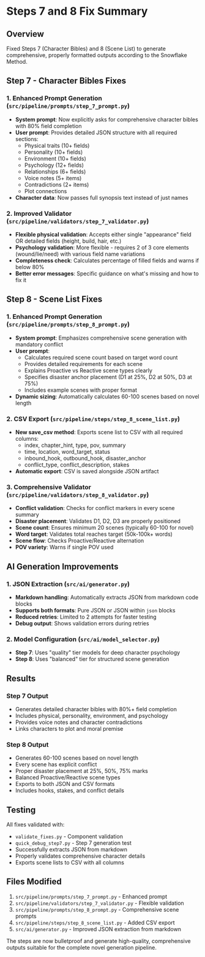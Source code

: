 # Steps 7 and 8 Fix Summary

## Overview
Fixed Steps 7 (Character Bibles) and 8 (Scene List) to generate comprehensive, properly formatted outputs according to the Snowflake Method.

## Step 7 - Character Bibles Fixes

### 1. Enhanced Prompt Generation (`src/pipeline/prompts/step_7_prompt.py`)
- **System prompt**: Now explicitly asks for comprehensive character bibles with 80% field completion
- **User prompt**: Provides detailed JSON structure with all required sections:
  - Physical traits (10+ fields)
  - Personality (10+ fields)
  - Environment (10+ fields)
  - Psychology (12+ fields)
  - Relationships (6+ fields)
  - Voice notes (5+ items)
  - Contradictions (2+ items)
  - Plot connections
- **Character data**: Now passes full synopsis text instead of just names

### 2. Improved Validator (`src/pipeline/validators/step_7_validator.py`)
- **Flexible physical validation**: Accepts either single "appearance" field OR detailed fields (height, build, hair, etc.)
- **Psychology validation**: More flexible - requires 2 of 3 core elements (wound/lie/need) with various field name variations
- **Completeness check**: Calculates percentage of filled fields and warns if below 80%
- **Better error messages**: Specific guidance on what's missing and how to fix it

## Step 8 - Scene List Fixes

### 1. Enhanced Prompt Generation (`src/pipeline/prompts/step_8_prompt.py`)
- **System prompt**: Emphasizes comprehensive scene generation with mandatory conflict
- **User prompt**: 
  - Calculates required scene count based on target word count
  - Provides detailed requirements for each scene
  - Explains Proactive vs Reactive scene types clearly
  - Specifies disaster anchor placement (D1 at 25%, D2 at 50%, D3 at 75%)
  - Includes example scenes with proper format
- **Dynamic sizing**: Automatically calculates 60-100 scenes based on novel length

### 2. CSV Export (`src/pipeline/steps/step_8_scene_list.py`)
- **New save_csv method**: Exports scene list to CSV with all required columns:
  - index, chapter_hint, type, pov, summary
  - time, location, word_target, status
  - inbound_hook, outbound_hook, disaster_anchor
  - conflict_type, conflict_description, stakes
- **Automatic export**: CSV is saved alongside JSON artifact

### 3. Comprehensive Validator (`src/pipeline/validators/step_8_validator.py`)
- **Conflict validation**: Checks for conflict markers in every scene summary
- **Disaster placement**: Validates D1, D2, D3 are properly positioned
- **Scene count**: Ensures minimum 20 scenes (typically 60-100 for novel)
- **Word target**: Validates total reaches target (50k-100k+ words)
- **Scene flow**: Checks Proactive/Reactive alternation
- **POV variety**: Warns if single POV used

## AI Generation Improvements

### 1. JSON Extraction (`src/ai/generator.py`)
- **Markdown handling**: Automatically extracts JSON from markdown code blocks
- **Supports both formats**: Pure JSON or JSON within ```json``` blocks
- **Reduced retries**: Limited to 2 attempts for faster testing
- **Debug output**: Shows validation errors during retries

### 2. Model Configuration (`src/ai/model_selector.py`)
- **Step 7**: Uses "quality" tier models for deep character psychology
- **Step 8**: Uses "balanced" tier for structured scene generation

## Results

### Step 7 Output
- Generates detailed character bibles with 80%+ field completion
- Includes physical, personality, environment, and psychology
- Provides voice notes and character contradictions
- Links characters to plot and moral premise

### Step 8 Output
- Generates 60-100 scenes based on novel length
- Every scene has explicit conflict
- Proper disaster placement at 25%, 50%, 75% marks
- Balanced Proactive/Reactive scene types
- Exports to both JSON and CSV formats
- Includes hooks, stakes, and conflict details

## Testing
All fixes validated with:
- `validate_fixes.py` - Component validation
- `quick_debug_step7.py` - Step 7 generation test
- Successfully extracts JSON from markdown
- Properly validates comprehensive character details
- Exports scene lists to CSV with all columns

## Files Modified
1. `src/pipeline/prompts/step_7_prompt.py` - Enhanced prompt
2. `src/pipeline/validators/step_7_validator.py` - Flexible validation
3. `src/pipeline/prompts/step_8_prompt.py` - Comprehensive scene prompts
4. `src/pipeline/steps/step_8_scene_list.py` - Added CSV export
5. `src/ai/generator.py` - Improved JSON extraction from markdown

The steps are now bulletproof and generate high-quality, comprehensive outputs suitable for the complete novel generation pipeline.